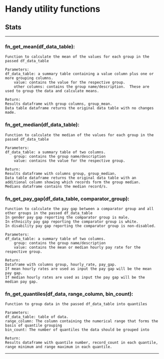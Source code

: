 # Handy utility functions

## Stats
---
### fn_get_mean(df_data_table):

    Function to calculate the mean of the values for each group in the passed df_data_table
    
    Parameters:
    df_data_table: a summary table containing a value column plus one or more grouping columns.
        value: contains the value for the respective group.
        other columns: contains the group name/description.  These are used to group the data and calculate means.      
    
    Return:
    Results dataframe with group columns, group_mean.  
    Data table dataframe returns the original data table with no changes made.

### fn_get_median(df_data_table):

    Function to calculate the median of the values for each group in the passed df_data_table
    
    Parameters:
    df_data_table: a summary table of two columns.  
        group: contains the group name/description
        value: contains the value for the respective group.
    
    Return:
    Results dataframe with columns group, group_median.  
    Data table dataframe returns the original data table with an additional column showing which records form the group median.
    Medians dataframe contains the median record/s.

### fn_get_pay_gap(df_data_table, comparator_group):

    Function to calculate the pay gap between a comparator group and all other groups in the passed df_data_table
    In gender pay gap reporting the comparator group is male.
    In ethnicity pay gap reporting the comparator group is white.
    In disability pay gap reporting the comparator group is non-disabled.
    
    Parameters:
    df_data_table: a summary table of two columns.  
        group: contains the group name/description
        value: contains the mean or median hourly pay rate for the respective group.
    
    Return:
    Dataframe with columns group, hourly_rate, pay_gap.  
    If mean hourly rates are used as input the pay gap will be the mean pay gap.
    If median hourly rates are used as input the pay gap will be the median pay gap.

### fn_get_quantiles(df_data, range_column, bin_count):

    Function to group data in the passed df_data_table into quantiles
    
    Parameters:
    df_data_table: table of data.
    range_column: The column containing the numerical range that forms the basis of quantile grouping
    bin_count: The number of quantiles the data should be grouped into
    
    Return:
    Results dataframe with quantile number, record_count in each quantile, range minimum and range maximum in each quantile.  
---
